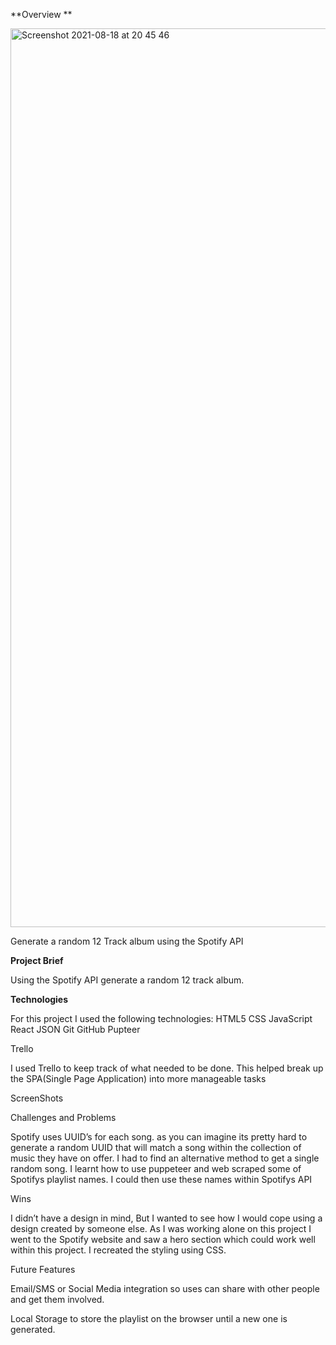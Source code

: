 **Overview **

<img width="1438" alt="Screenshot 2021-08-18 at 20 45 46" src="https://user-images.githubusercontent.com/74725016/129962342-a1455eb5-2228-4b91-a1aa-dd31c6b39dec.png">


Generate a random 12 Track album using the Spotify API

**Project Brief**

Using the Spotify API generate a random 12 track album.

**Technologies**

For this project I used the following technologies:
HTML5
CSS
JavaScript
React
JSON
Git
GitHub
Pupteer

Trello

I used Trello to keep track of what needed to be done. This helped break up the SPA(Single Page Application) into more manageable tasks

ScreenShots

Challenges and Problems

Spotify uses UUID’s for each song. as you can imagine its pretty hard to generate a random UUID that will  match a song within the collection of music they have on offer. I had to find an alternative method to get a single random song. I learnt how to use puppeteer and web scraped some of Spotifys playlist names. I could then use these names within Spotifys API

Wins

I didn’t have a design in mind, But I wanted to see how I would cope using a design created by someone else. As I was working alone on this project I went to the Spotify website and saw a hero section which could work well within this project. I recreated the styling using CSS. 

Future Features

Email/SMS  or Social Media integration so uses can share with other people and get them involved.

Local Storage to store the playlist on the browser until a new one is generated. 
